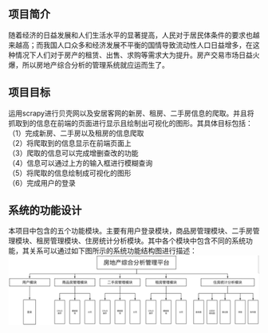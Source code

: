 ## 项目简介

随着经济的日益发展和人们生活水平的显著提高，人民对于居民体条件的要求也越来越高；而我国人口众多和经济发展不平衡的国情导致流动性人口日益增多，在这种情况下人们对于房产的租赁、出售、求购等需求大为提升。房产交易市场日益火爆，所以房地产综合分析的管理系统就应运而生了。


## 项目目标
运用scrapy进行贝壳网以及安居客网的新房、租房、二手房信息的爬取。并且将抓取到的信息在前端的页面进行显示且绘制出可视化的图形。其具体目标包括：<br>
（1）完成新房、二手房以及租房的信息爬取<br>
（2）将爬取到的信息显示在前端页面上<br>
（3）爬取的信息可以完成增删查改的功能<br>
（4）信息可以通过上方的输入框进行模糊查询<br>
（5）将爬取的信息绘制成可视化的图形<br>
（6）完成用户的登录<br>


## 系统的功能设计
本项目中包含的五个功能模块。主要有用户登录模块，商品房管理模块、二手房管理模块、租房管理模块、住房统计分析模块。其中各个模块中包含不同的系统功能，其关系可以通过如下图所示的系统功能结构图进行描述：
<img src=./img/1.png/>
